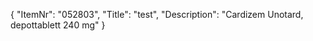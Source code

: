 {
  "ItemNr": "052803",
  "Title": "test",
  "Description": "Cardizem Unotard, depottablett 240 mg"
}